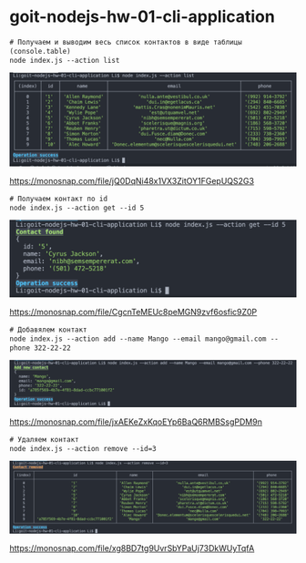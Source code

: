 # goit-nodejs-hw-01-cli-application

```shell
# Получаем и выводим весь список контактов в виде таблицы (console.table)
node index.js --action list
```

![1_all-list](/ScreenShots/1_all-list.png)

https://monosnap.com/file/jQ0DqNi48x1VX3ZitOY1FGepUQS2G3

```shell
# Получаем контакт по id
node index.js --action get --id 5
```

![2_find-for-id](/ScreenShots/2_find-for-id.png)

https://monosnap.com/file/CgcnTeMEUc8peMGN9zvf6osfic9Z0P

```shell
# Добавялем контакт
node index.js --action add --name Mango --email mango@gmail.com --phone 322-22-22
```

![3_add-contact](/ScreenShots/3_add-contact.png)

https://monosnap.com/file/jxAEKeZxKqoEYp6BaQ6RMBSsgPDM9n

```shell
# Удаляем контакт
node index.js --action remove --id=3
```

![4_remove-contact](/ScreenShots/4_remove-contact.png)

https://monosnap.com/file/xg8BD7tg9UvrSbYPaUj73DkWUyTqfA
